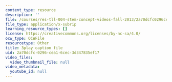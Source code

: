 ```yaml
---
content_type: resource
description: ''
file: /courses/res-tll-004-stem-concept-videos-fall-2013/2a70dcfc0296cea16cec3d347835ef17_lGaMKrtiTc8.srt
file_type: application/x-subrip
learning_resource_types: []
license: https://creativecommons.org/licenses/by-nc-sa/4.0/
ocw_type: OCWFile
resourcetype: Other
title: 3play caption file
uid: 2a70dcfc-0296-cea1-6cec-3d347835ef17
video_files:
  video_thumbnail_file: null
video_metadata:
  youtube_id: null
---
```


